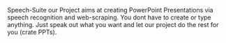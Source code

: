 Speech-Suite our Project aims at creating PowerPoint Presentations via speech recognition and web-scraping. You dont have to create or type anything. Just speak out what you want and let our project do the rest for you (crate PPTs).
